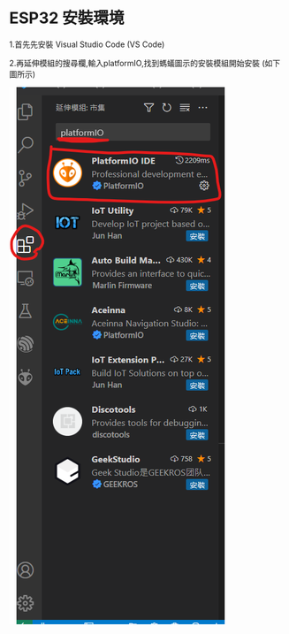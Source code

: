 # ESP32 安裝環境

1.首先先安裝  Visual Studio Code (VS Code) 

2.再延伸模組的搜尋欄,輸入platformIO,找到螞蟻圖示的安裝模組開始安裝 (如下圖所示) 

![plot](./img/install_1.png)   

